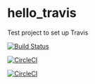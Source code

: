 # hello_travis
Test project to set up Travis

[![Build Status](https://travis-ci.com/gmillotyahoo/hello_travis.svg?branch=master)](https://travis-ci.com/gmillotyahoo/hello_travis)

[![CircleCI](https://circleci.com/gh/guillaumemillot/hello_travis/tree/branch-2.svg?style=svg)](https://circleci.com/gh/guillaumemillot/hello_travis/tree/branch-2)

[![CircleCI](https://circleci.com/gh/guillaumemillot/hello_travis2/tree/master.svg?style=svg)](https://circleci.com/gh/guillaumemillot/hello_travis2/tree/master)
